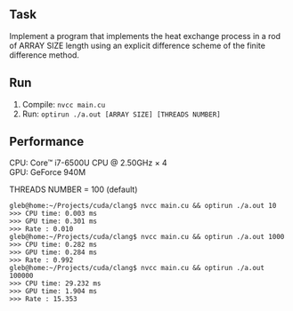## Task

Implement a program that implements the heat exchange process in a rod of ARRAY SIZE length
using an explicit difference scheme of the finite difference method.

## Run

1. Compile: `nvcc main.cu`
2. Run: `optirun ./a.out [ARRAY SIZE] [THREADS NUMBER]`

## Performance

CPU: Core™ i7-6500U CPU @ 2.50GHz × 4  
GPU: GeForce 940M

THREADS NUMBER = 100 (default)

```
gleb@home:~/Projects/cuda/clang$ nvcc main.cu && optirun ./a.out 10
>>> CPU time: 0.003 ms
>>> GPU time: 0.301 ms
>>> Rate : 0.010
gleb@home:~/Projects/cuda/clang$ nvcc main.cu && optirun ./a.out 1000
>>> CPU time: 0.282 ms
>>> GPU time: 0.284 ms
>>> Rate : 0.992
gleb@home:~/Projects/cuda/clang$ nvcc main.cu && optirun ./a.out 100000
>>> CPU time: 29.232 ms
>>> GPU time: 1.904 ms
>>> Rate : 15.353
```
